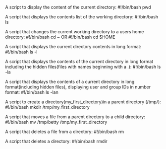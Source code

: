 A script to display the content of the current directory:
#!/bin/bash
pwd

A script that displays the contents list of the working directory:
#!/bin/bash
ls

A script that changes the current  working directory to a users home directory:
#!/bin/bash
cd ~  OR
#!/bin/bash
cd $HOME

A script that displays the current directory contents in long format:
#!/bin/bash
ls -l

A script that displays the contents of the current directory in long format including the hidden files(files with names beginning with a .):
#!/bin/bash
ls -la

A script that displays the contents of a current directory in long format(including hidden files), displaying user and group IDs in number format:
#!/bin/bash
ls -lan

A script to create a directory(my_first_directory)in a parent directory (/tmp/):
#!/bin/bash
mkdir /tmp/my_first_directory

A script that moves a file from a parent directory to a child directory:
#!/bin/bash
mv /tmp/betty /tmp/my_first_directory

A script that deletes a file from a directory:
#!/bin/bash
rm <file-name or file-relative-path>

A script that deletes a directory:
#!/bin/bash
rmdir <directory name or relative path>

